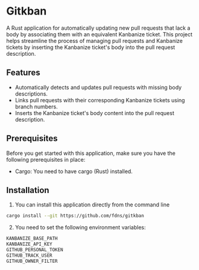 # Gitkban
A Rust application for automatically updating new pull requests that lack a body by associating them with an equivalent Kanbanize ticket. This project helps streamline the process of managing pull requests and Kanbanize tickets by inserting the Kanbanize ticket's body into the pull request description.

## Features
- Automatically detects and updates pull requests with missing body descriptions.
- Links pull requests with their corresponding Kanbanize tickets using branch numbers.
- Inserts the Kanbanize ticket's body content into the pull request description.

## Prerequisites
Before you get started with this application, make sure you have the following prerequisites in place:
- Cargo: You need to have cargo (Rust) installed.

## Installation
1. You can install this application directly from the command line
```bash
cargo install --git https://github.com/fdns/gitkban
```
2. You need to set the following environment variables:
```bash
KANBANIZE_BASE_PATH
KANBANIZE_API_KEY
GITHUB_PERSONAL_TOKEN
GITHUB_TRACK_USER
GITHUB_OWNER_FILTER
```